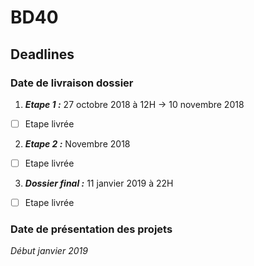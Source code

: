 # BD40

## Deadlines

### Date de livraison dossier 

1. ___Etape 1 :___ 27 octobre 2018 à 12H -> 10 novembre 2018
  - [ ] Etape livrée

2. ___Etape 2 :___ Novembre 2018
  - [ ] Etape livrée

3. ___Dossier final :___ 11 janvier 2019 à 22H
  - [ ] Etape livrée


### Date de présentation des projets

_Début janvier 2019_
